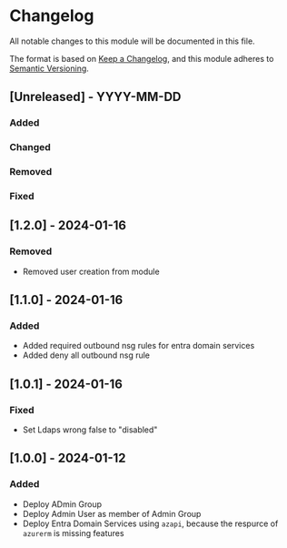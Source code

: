 # Changelog
All notable changes to this module will be documented in this file.
 
The format is based on [Keep a Changelog](https://keepachangelog.com/en/1.1.0/),
and this module adheres to [Semantic Versioning](https://semver.org/spec/v2.0.0.html).
 
## [Unreleased] - YYYY-MM-DD

### Added

### Changed
 
### Removed
 
### Fixed

## [1.2.0] - 2024-01-16

### Removed
 
- Removed user creation from module

## [1.1.0] - 2024-01-16

### Added
 
- Added required outbound nsg rules for entra domain services
- Added deny all outbound nsg rule

## [1.0.1] - 2024-01-16
 
### Fixed

- Set Ldaps wrong false to "disabled"

## [1.0.0] - 2024-01-12

### Added
 
- Deploy ADmin Group
- Deploy Admin User as member of Admin Group
- Deploy Entra Domain Services using `azapi`, because the respurce of `azurerm` is missing features
